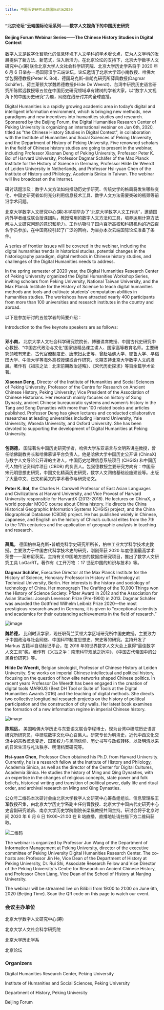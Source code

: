 ```yaml
---
title: 中国历史研究云端国际论坛2020
---
```


#### “北京论坛”云端国际论坛系列——数字人文视角下的中国历史研究

#### Beijing Forum Webinar Series——The Chinese History Studies in Digital Context

数字人文是数字化智能化的信息环境下人文学科的学术增长点，它为人文学科的发展提供了新方法、新范式，注入新活力。在北京论坛的支持下，北京大学数字人文研究中心(筹)联合北京大学人文社会科学研究院、北京大学历史学系将于 2020 年 6 月 6 日举办一场国际汉学云端论坛。论坛邀请了北京大学邓小南教授、哈佛大学包弼德教授(Peter K. Bol)、德国马克斯-普朗克研究所薛凤教授(Dagmar Schäfer)、荷兰莱顿大学魏希德教授(Hilde De Weerdt)、台湾中研院历史语言研究所陈熙远教授等五位在中国历史研究领域卓有建树的学者大家，以“数字人文视角下的中国历史研究”为题，网络在线研讨并向全球直播。

Digital Humanities is a rapidly growing academic area in today’s digital and intelligent information environment, which is bringing new methods, new paradigms and new incentives into humanities studies and research. Sponsored by the Beijing Forum, the Digital Humanities Research Center of Peking University is organizing an international webinar on Jun 6th, 2020, titled as "the Chinese History Studies in Digital Context", in collaboration with the Institute of Humanities and Social Sciences of Peking University, and the Department of History of Peking University. Five renowned scholars in the field of Chinese history studies are going to present in the webinar, including Professor Xiaonan Deng of Peking University, Professor Peter K. Bol of Harvard University, Professor Dagmar Schäfer of the Max Planck Institute for the History of Science in Germany, Professor Hilde De Weerdt of Leiden University in Netherlands, and Professor Hsi-yuan Chen of the Institute of History and Philology, Academia Sinica in Taiwan. The webinar will live broadcast on the Internet.

研讨话题涉及：数字人文方法如何推动历史学研究、传统史学的格局将发生哪些变化、中国史研究者如何充分利用信息技术工具、数字人文方法需要突破的瓶颈等前沿学术问题。

北京大学数字人文研究中心(筹)本学期举办了“北京大学数字人文工作坊”，邀请国内外学者组成联合授课团队，教授常用的数字人文方法和工具，培养运用计算方法解决人文研究问题的意识和能力。工作坊吸引了国内百所高校和科研机构的近四百名学员参加，在中国高校引起了广泛的回响，为举办本次云端国际论坛准备了条件。

A series of frontier issues will be covered in the webinar, including the digital humanities trends in historical studies, potential changes in the historiography paradigm, digital methods in Chinese history studies, and challenges of the Digital Humanities needs to address.

In the spring semester of 2020 year, the Digital Humanities Research Center of Peking University organized the Digital Humanities Workshop Series, inviting scholars from Peking University, National Taiwan University, and the Max Planck Institute for the History of Science to teach digital humanities methods and tools and cultivate students’ computation abilities in humanities studies. The workshops have attracted nearly 400 participants from more than 100 universities and research institutes in the country and abroad.

以下是参加研讨的五位学者的简要介绍：

Introduction to the five keynote speakers are as follows:

<img data-src="/images/seminar/denxiaonan.jpg">

**邓小南，**
北京大学人文社会科学研究院院长、博雅讲席教授、中国古代史研究中心教授、“中国古代政治与文化”国家级精品课主讲人、国家高等教育名师。主要研究领域有宋史、古代官僚制度史、唐宋妇女史等，曾赴哈佛大学、耶鲁大学、早稻田大学、牛津大学等海外高校授课或合作研究，长期支持北京大学数字人文的发展。著作有《祖宗之法：北宋前期政治述略》、《宋代历史探求》等百余篇学术论著。

**Xiaonan Deng,**
Director of the Institute of Humanities and Social Sciences of Peking University, Professor of the Centre for Research on Ancient Chinese History, Peking University; Vice President of the Association of Chinese Historians. Her research mainly focuses on history of Song Dynasty, ancient Chinese bureaucratic systems and women’s history in the Tang and Song Dynasties with more than 100 related books and articles published. Professor Deng has given lectures and conducted collaborative researches at leading universities including Harvard University, Yale University, Waseda University, and Oxford University. She has been devoted to supporting the development of Digital Humanities at Peking University.

<img data-src="/images/seminar/baobide.jpg" >

**包弼德，**
国际著名中国历史研究学者，哈佛大学东亚语言与文明系讲座教授，曾任哈佛副教务长和哈佛慕课平台负责人。他是哈佛大学中国历史公开课 (ChinaX) 与数字人文导论公开课的主讲人，中国历史地理信息系统项目 (CHGIS) 和中国历代人物传记资料库项目 (CBDB) 的负责人。包弼德教授主要研究方向有：中国唐宋元明思想史研究，中国文化精英历史研究，数字人文网络基础设施建设等。出版了大量中文、日文和英文的学术著作与研究论文。

**Peter K. Bol,**
the Charles H. Carswell Professor of East Asian Languages and Civilizations at Harvard University, and Vice Provost of Harvard University responsible for HarvardX (2013-2018). He lectures on ChinaX, a world popular MOOC course about China history. He directs the China Historical Geographic Information Systems (CHGIS) project, and the China Biographical Database (CBDB) project. He has published widely in Chinese, Japanese, and English on the history of China’s cultural elites from the 7th to the 17th centuries and the application of geographic analysis in teaching and research.

<img data-src="/images/seminar/fanfeng.jpg">

**薛鳳，**
德国柏林马克斯•普朗克科学史研究所所长，柏林工业大学科学技术史教授。主要致力于中国古代科学技术史的研究，刚刚荣获 2020 年度德国最高学术荣誉——莱布尼茨奖。主持有关中国地方志的数据库研究项目，推出了数字人文研究工具 LoGarRT。著作有《工开万物 ：17 世纪中国的知识与技术》等。

**Dagmar Schäfer,**
Executive Director at the Max Planck Institute for the History of Science, Honorary Professor in History of Technology at Technical University, Berlin. Her interests is the history and sociology of technology of China. Her monograph The Crafting of the 10,000 Things won the History of Science Society: Pfizer Award in 2012 and the Association for Asian Studies: Joseph Levenson Prize (Pre-1900) in 2013. Dagmar Schäfer was awarded the Gottfried Wilhelm Leibniz Prize 2020—the most prestigious research award in Germany, it is given to “exceptional scientists and academics for their outstanding achievements in the field of research.”

![image](/images/seminar/weixide.jpg)

**魏希德，**
比利时汉学家，现任职荷兰莱顿大学区域研究所中国史教授。主要致力于中国政治与社会网络、中国科举制度思想史、宋史等的研究。主持开发了 Markus 古籍半自动标记平台，在 2016 年的世界数字人文大会上赢得“最佳数字人文工具”奖。著作有《义旨之争：南宋科举规范之折冲》、《中国古代帝国中的公民身份研究》等。

**Hilde De Weerdt,**
Belgian sinologist, Professor of Chinese History at Leiden University. She works on imperial Chinese intellectual and political history, focusing on the question of how elite networks shaped Chinese politics. In recent years Professor De Weerdt has been engaged in the creation of digital tools MARKUS (Best DH Tool or Suite of Tools at the Digital Humanities Awards 2016) and the teaching of digital methods. She directs two collective longitudinal research projects on the history of political participation and the construction of city walls. Her latest book examines the formation of a new information regime in imperial Chinese history.

![image](/images/seminar/chenxiyuan.jpg)

**陈熙远，**
美国哈佛大学历史与东亚语文联合学程博士，现为台湾中研院历史语言研究所研究员，中研院数字文化中心召集人。研究专长为明清史，近代中西文化交流中的宗教概念变迁、国家权力与民间信仰、历史书写与政权转移、以及明清以来的日常生活与礼法秩序、明清档案研究等。

**Hsi-yuan Chen,**
Professor Chen obtained his Ph.D. from Harvard University. Currently, he is a research fellow at the Institute of History and Philology, Academia Sinica, as well as the director of the Center for Digital Cultures, Academia Sinica. He studies the history of Ming and Qing Dynasties, with an expertise in the changes of religious concepts, state power and folk beliefs, historical writing and transition of political power, daily life and ritual order, and archival research on Ming and Qing Dynasties.

公众号二维码本次研讨会由北京大学数字人文研究中心筹备组组长、信息管理系王军教授召集，由北京大学历史学系副主任何晋教授、北京大学中国古代史研究中心史睿副研究馆员、南京大学历史学院副院长梁晨教授共同主持。研讨会将于北京时间 2020 年 6 月 6 日 19:00~21:00 在 B 站直播，直播地址请扫描下方二维码获取。

![二维码](/images/seminar/2d.jpg)

The webinar is organized by Professor Jun Wang of the Department of Information Management at Peking University, director of the executive committee of Peking University Digital Humanities Research Center. The co-hosts are: Professor Jin He, Vice Dean of the Department of History at Peking University, Dr. Rui Shi, Associate Research Fellow and Vice Director of the Peking University's Centre for Research on Ancient Chinese History, and Professor Chen Liang, Vice Dean of the School of History at Nanjing University.

The webinar will be streamed live on Bilibili from 19:00 to 21:00 on June 6th, 2020 (Beijing Time). Scan the QR code on this page to watch our event.

### 会议主办单位

北京大学数字人文研究中心(筹)

北京大学人文社会科学研究院

北京大学历史学系

北京论坛

### Organizers

Digital Humanities Research Center, Peking University

Institute of Humanities and Social Sciences, Peking University

Department of History, Peking University

Beijing Forum
